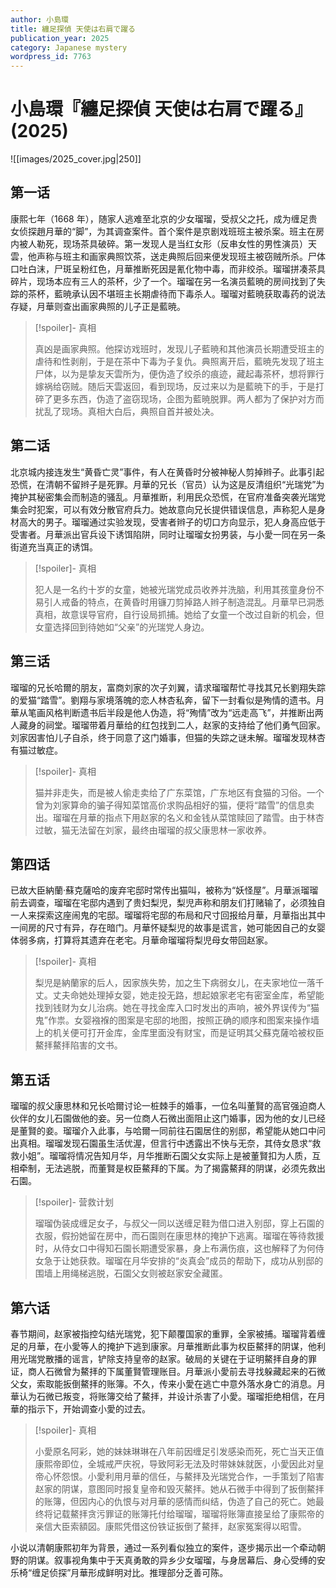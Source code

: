 ```yaml
---
author: 小島環
title: 纏足探偵 天使は右肩で躍る
publication_year: 2025
category: Japanese mystery
wordpress_id: 7763
---
```


# 小島環『纏足探偵 天使は右肩で躍る』(2025)

![[images/2025_cover.jpg|250]]

## 第一话

康熙七年（1668 年），随家人逃难至北京的少女瑠瑠，受叔父之托，成为缠足贵女侦探趙月華的“脚”，为其调查案件。首个案件是京剧戏班班主被杀案。班主在房内被人勒死，现场茶具破碎。第一发现人是当红女形（反串女性的男性演员）天雲，他声称与班主和画家典照饮茶，送走典照后回来便发现班主被窃贼所杀。尸体口吐白沫，尸斑呈粉红色，月華推断死因是氰化物中毒，而非绞杀。瑠瑠拼凑茶具碎片，现场本应有三人的茶杯，少了一个。瑠瑠在另一名演员藍暁的房间找到了失踪的茶杯，藍暁承认因不堪班主长期虐待而下毒杀人。瑠瑠对藍暁获取毒药的说法存疑，月華则查出画家典照的儿子正是藍暁。

> [!spoiler]- 真相
> 
> 真凶是画家典照。他探访戏班时，发现儿子藍暁和其他演员长期遭受班主的虐待和性剥削，于是在茶中下毒为子复仇。典照离开后，藍暁先发现了班主尸体，以为是挚友天雲所为，便伪造了绞杀的痕迹，藏起毒茶杯，想将罪行嫁祸给窃贼。随后天雲返回，看到现场，反过来以为是藍暁下的手，于是打碎了更多东西，伪造了盗窃现场，企图为藍暁脱罪。两人都为了保护对方而扰乱了现场。真相大白后，典照自首并被处决。

## 第二话

北京城内接连发生“黄昏亡灵”事件，有人在黄昏时分被神秘人剪掉辫子。此事引起恐慌，在清朝不留辫子是死罪。月華的兄长（官员）认为这是反清组织“光瑞党”为掩护其秘密集会而制造的骚乱。月華推断，利用民众恐慌，在官府准备突袭光瑞党集会时犯案，可以有效分散官府兵力。她故意向兄长提供错误信息，声称犯人是身材高大的男子。瑠瑠通过实验发现，受害者辫子的切口方向显示，犯人身高应低于受害者。月華派出官兵设下诱饵陷阱，同时让瑠瑠女扮男装，与小愛一同在另一条街道充当真正的诱饵。

> [!spoiler]- 真相
> 
> 犯人是一名约十岁的女童，她被光瑞党成员收养并洗脑，利用其孩童身份不易引人戒备的特点，在黄昏时用镰刀剪掉路人辫子制造混乱。月華早已洞悉真相，故意误导官府，自行设局抓捕。她给了女童一个改过自新的机会，但女童选择回到待她如“父亲”的光瑞党人身边。

## 第三话

瑠瑠的兄长哈爾的朋友，富商刘家的次子刘翼，请求瑠瑠帮忙寻找其兄长劉翔失踪的爱猫“踏雪”。劉翔与家境落魄的恋人林杏私奔，留下一封看似是殉情的遗书。月華从笔画风格判断遗书后半段是他人伪造，将“殉情”改为“远走高飞”，并推断出两人藏身的祠堂。瑠瑠带着月華给的红包找到二人，赵家的支持给了他们勇气回家。刘家因害怕儿子自杀，终于同意了这门婚事，但猫的失踪之谜未解。瑠瑠发现林杏有猫过敏症。

> [!spoiler]- 真相
> 
> 猫并非走失，而是被人偷走卖给了广东菜馆，广东地区有食猫的习俗。一个曾为刘家算命的骗子得知菜馆高价求购品相好的猫，便将“踏雪”的信息卖出。瑠瑠在月華的指点下用赵家的名义和金钱从菜馆赎回了踏雪。由于林杏过敏，猫无法留在刘家，最终由瑠瑠的叔父康思林一家收养。

## 第四话

已故大臣納蘭·蘇克薩哈的废弃宅邸时常传出猫叫，被称为“妖怪屋”。月華派瑠瑠前去调查，瑠瑠在宅邸内遇到了贵妇梨児，梨児声称和朋友们打赌输了，必须独自一人来探索这座闹鬼的宅邸。瑠瑠将宅邸的布局和尺寸回报给月華，月華指出其中一间房的尺寸有异，存在暗门。月華怀疑梨児的故事是谎言，她可能因自己的女婴体弱多病，打算将其遗弃在老宅。月華命瑠瑠将梨児母女带回赵家。

> [!spoiler]- 真相
> 
> 梨児是納蘭家的后人，因家族失势，加之生下病弱女儿，在夫家地位一落千丈。丈夫命她处理掉女婴，她走投无路，想起娘家老宅有密室金库，希望能找到钱财为女儿治病。她在寻找金库入口时发出的声响，被外界误传为“猫鬼”作祟。女婴襁褓的图案是宅邸的地图，按照正确的顺序和图案来操作墙上的机关便可打开金库，金库里面没有财宝，而是证明其父蘇克薩哈被权臣鰲拝鰲拝陷害的文书。

## 第五话

瑠瑠的叔父康思林和兄长哈爾讨论一桩棘手的婚事，一位名叫董賢的高官强迫商人伙伴的女儿石園做他的妾。另一位商人石微出面阻止这门婚事，因为他的女儿已经是董賢的妾。瑠瑠介入此事，与哈爾一同前往石園居住的别邸，希望能从她口中问出真相。瑠瑠发现石園虽生活优渥，但言行中透露出不快与无奈，其侍女恳求“救救小姐”。瑠瑠将情况告知月华，月华推断石園父女实际上是被董賢扣为人质，互相牵制，无法逃脱，而董賢是权臣鰲拜的下属。为了揭露鰲拜的阴谋，必须先救出石園。

> [!spoiler]- 营救计划
> 
> 瑠瑠伪装成缠足女子，与叔父一同以送缠足鞋为借口进入别邸，穿上石園的衣服，假扮她留在房中，而石園则在康思林的掩护下逃离。瑠瑠在等待救援时，从侍女口中得知石園长期遭受家暴，身上布满伤痕，这也解释了为何侍女急于让她获救。瑠瑠在月华安排的“炎真会”成员的帮助下，成功从别邸的围墙上用绳梯逃脱，石園父女则被赵家安全藏匿。

## 第六话

春节期间，赵家被指控勾结光瑞党，犯下颠覆国家的重罪，全家被捕。瑠瑠背着缠足的月華，在小愛等人的掩护下逃到康家。月華推断此事为权臣鰲拝的阴谋，他利用光瑞党散播的谣言，铲除支持皇帝的赵家。破局的关键在于证明鰲拝自身的罪证，商人石微曾为鰲拝的下属董賢管理账目。月華派小愛前去寻找躲藏起来的石微父女，索取能扳倒鰲拝的账簿。不久，传来小愛在逃亡中意外落水身亡的消息。月華认为石微已叛变，将账簿交给了鰲拝，并设计杀害了小愛。瑠瑠拒绝相信，在月華的指示下，开始调查小愛的过去。

> [!spoiler]- 真相
> 
> 小愛原名阿彩，她的妹妹琳琳在八年前因缠足引发感染而死，死亡当天正值康熙帝即位，全城戒严庆祝，导致阿彩无法及时带妹妹就医，小愛因此对皇帝心怀怨恨。小愛利用月華的信任，与鰲拝及光瑞党合作，一手策划了陷害赵家的阴谋，意图同时报复皇帝和毁灭鰲拝。她从石微手中得到了扳倒鰲拝的账簿，但因内心的仇恨与对月華的感情而纠结，伪造了自己的死亡。她最终将记载鰲拝贪污罪证的账簿托付给瑠瑠，瑠瑠将账簿直接呈给了康熙帝的亲信大臣索額図。康熙凭借这份铁证扳倒了鰲拝，赵家冤案得以昭雪。

小说以清朝康熙初年为背景，通过一系列看似独立的案件，逐步揭示出一个牵动朝野的阴谋。叙事视角集中于天真勇敢的异乡少女瑠瑠，与身居幕后、身心受缚的安乐椅“缠足侦探”月華形成鲜明对比。推理部分乏善可陈。
